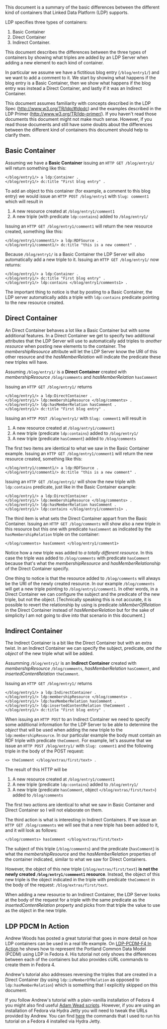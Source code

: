 This document is a summary of the basic differences between the different kind of containers that Linked Data Platform (LDP) supports.

LDP specifies three types of containers: 
  1. Basic Container
  2. Direct Container
  3. Indirect Container. 

This document describes the differences between the three types of containers by showing what triples are added by an LDP Server when adding a new element to each kind of container. 

In particular we assume we have a fictitious blog entry (`/blog/entry1/`) and we want to add a comment to it. We start by showing what happens if the blog entry is a Basic Container, then we show what happens if the blog entry was instead a Direct Container, and lastly if it was an Indirect Container.

This document assumes familiarity with concepts described in the LDP Spec (http://www.w3.org/TR/ldp/#ldpdc) and the examples described in the LDP Primer (http://www.w3.org/TR/ldp-primer/). If you haven't read those documents this document might not make much sense. However, if you read those documents and still have some doubts about the differences between the different kind of containers this document should help to clarify them.


## Basic Container
Assuming we have a **Basic Container** issuing an `HTTP GET /blog/entry1/` will return something like this:

    </blog/entry1/> a ldp:Container .
    </blog/entry1/> dc:title "First blog entry" .

To add an object to this container (for example, a comment to this blog entry) we would issue an `HTTP POST /blog/entry1` with `Slug: comment1` which will result in 

  1. A new resource created at `/blog/entry1/comment1`
  2. A new triple (with predicate `ldp:contains`) added to `/blog/entry1/`

Issuing an `HTTP GET /blog/entry1/comment1` will return the new resource created, something like this:

    </blog/entry1/comment1/> a ldp:RDFSource .
    </blog/entry1/comment1/> dc:title "this is a new comment" .

Because `/blog/entry1/` is a Basic Container the LDP Server will also automatically add a new triple to it. Issuing an `HTTP GET /blog/entry1/` now returns:

    </blog/entry1/> a ldp:Container .
    </blog/entry1/> dc:title "First blog entry" .
    </blog/entry1/> ldp:contains </blog/entry1/comments1> .

The important thing to notice is that by posting to a Basic Container, the LDP server automatically adds a triple with `ldp:contains` predicate pointing to the new resource created. 


## Direct Container
An Direct Container behaves a lot like a Basic Container but with some additional features. In a Direct Container we get to specify two additional attributes that the LDP Server will use to automatically add triples to *another resource* when posting new elements to the container. The *membershipResource* attribute will let the LDP Server know the URI of this other resource and the *hasMemberRelation* will indicate the predicate these new triples will have. 

Assuming `/blog/entry1/` is a **Direct Container** created with *membershipResource* `/blog/comments` and *hasMemberRelation* `hasComment` 

Issuing an `HTTP GET /blog/entry1/` returns

    </blog/entry1/> a ldp:DirectContainer .
    </blog/entry1/> ldp:membershipResource </blog/comments> .
    </blog/entry1/> ldp:hasMemberRelation hasComment .
    </blog/entry1/> dc:title "First blog entry" .

Issuing an `HTTP POST /blog/entry1/` with `Slug: comment1` will result in 

  1. A new resource created at `/blog/entry1/comment1`
  2. A new triple (predicate `ldp:contains`) added to `/blog/entry1/`
  3. A new triple (predicate `hasComment`) added to `/blog/comments`

The first two items are identical to what we saw in the Basic Container example. Issuing an `HTTP GET /blog/entry1/comment1` will return the new resource created, something like this:

    </blog/entry1/comment1/> a ldp:RDFSource .
    </blog/entry1/comment1/> dc:title "this is a new comment" .

Issuing an `HTTP GET /blog/entry1/` will show the new triple with `ldp:contains` predicate, just like in the Basic Container example:

    </blog/entry1/> a ldp:DirectContainer .
    </blog/entry1/> ldp:membershipResource </blog/comments> .
    </blog/entry1/> ldp:hasMemberRelation hasComment .
    </blog/entry1/> ldp:contains </blog/entry1/comments1> .

The third item is what sets the Direct Container appart from the Basic Container. Issuing an `HTTP GET /blog/comments` will show also a new triple in this resource but this one with predicate `hasComment` as indicated by the `hasMembershipRelation` triple on the container: 

    </blog/comments> hasComment </blog/entry1/comment1>

Notice how a new triple was added to *a totally different resource*. In this case the triple was added to `/blog/comments` with predicate `hasComment` because that's what the *membershipResource* and *hasMemberRelationship* of the Direct Container specify.

One thing to notice is that the resource added to `/blog/comments` will always be the URI of the newly created resource. In our example `/blog/comments` will get a new triple pointing to `/blog/entry1/comment1`. In other words, in a Direct Container we can configure the subject and the predicate of the new triple, but not the object. [Technically speaking this is not accurate, it is possible to revert the relationship by using is predicate *isMemberOfRelation* in the Direct Container instead of *hasMemberRelation* but for the sake of simplicity I am not going to dive into that scenario in this document.]


## Indirect Container
The Indirect Container is a bit like the Direct Container but with an extra twist. In an Indirect Container we can specify the subject, predicate, *and the object* of the new triple what will be added.

Assumming `/blog/entry1/` is an **Indirect Container** created with *membershipResource* `/blog/comments`, *hasMemberRelation* `hasComment`, and *insertedContentRelation* `theComment`.

Issuing an `HTTP GET /blog/entry1/` returns

    </blog/entry1/> a ldp:IndirectContainer .
    </blog/entry1/> ldp:membershipResource </blog/comments> .
    </blog/entry1/> ldp:hasMemberRelation hasComment .
    </blog/entry1/> ldp:insertedContentRelation theComment .
    </blog/entry1/> dc:title "First blog entry" .

When issuing an `HTTP POST` to an Indirect Container we need to specify some additional information for the LDP Server to be able to determine the *object* that will be used when adding the new triple to the `ldp:membershipResource`. In our particular example the body must contain an RDF triple with predicate `theComment`. For example, let's assume that we issue an `HTTP POST /blog/entry1/` with `Slug: comment1` and the following triple in the body of the POST request:

    <> theComment </blog/extras/first/text> .

The result of this HTTP will be 

  1. A new resource created at `/blog/entry1/comment1`
  2. A new triple (predicate `ldp:contains`) added to `/blog/entry1/`
  3. A new triple (predicate `hasComment`, object `</blog/extras/first/text>`) added to `/blog/comments`

The first two actions are identical to what we saw in Basic Container and Direct Container so I will not elaborate on them. 

The third action is what is interesting in Indirect Containers. If we issue an `HTTP GET /blog/comments` we will see that a new triple has been added to it, and it will look as follows:

    </blog/comments> hasComment </blog/extras/first/text>

The subject of this triple (`/blog/comments`) and the predicate (`hasComment`) is what the *membershipResource* and the *hasMemberRelation* properties of the container indicated, similar to what we saw for Direct Containers. 

However, the object of this new triple (`/blog/extras/first/text`) **is not the newly created `/blog/entry1/commment1` resource**. Instead, the object of this new triple is the object indicated in the triple with predicate `theComment` in the body of the request: `/blog/extras/first/text`. 

When adding a new resource to an Indirect Container, the LDP Server looks at the body of the request for a triple with the same predicate as the *insertedContentRelation* property and picks from that triple the value to use as the object in the new triple.

## LDP PDCM In Action
Andrew Woods has posted a great tutorial that goes in more detail on how LDP containers can be used in a real life example. On [LDP-PCDM-F4 In Action](https://wiki.duraspace.org/display/FEDORA4x/LDP-PCDM-F4+In+Action) he shows how to represent the Portland Common Data Model (PCDM) using LDP in Fedora 4. His tutorial not only shows the differences between each of the containers but also provides cURL commands to create them in Fedora 4.

Andrew's tutorial also addresses reversing the triples that are created in a Direct Container (by using `ldp:isMemberOfRelation` as opposed to `ldp:hasMemberRelation`) which is something that I explicitly skipped on this document.

If you follow Andrew's tutorial with a plain-vanilla installation of Fedora 4 you might also find useful [Adam Wead scripts](https://github.com/awead/ldp-pcdm). However, if you are using an installation of Fedora via Hydra Jetty you will need to tweak the URLs provided by Andrew. You can find [here](https://github.com/hectorcorrea/ldp_pcdm_f4_in_action) the commands that I used to run his tutorial on a Fedora 4 installed via Hydra Jetty. 
